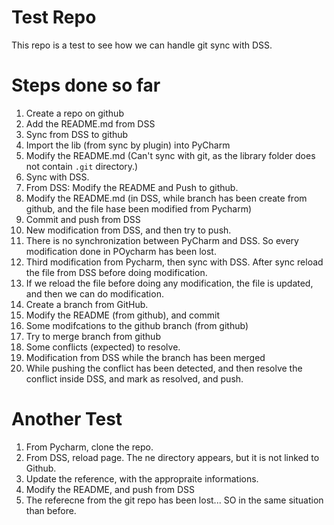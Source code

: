 # Test Repo
This repo is a test to see how we can handle git sync with DSS.

# Steps done so far

1. Create a repo on github
2. Add the README.md from DSS
3. Sync from DSS to github
4. Import the lib (from sync by plugin) into PyCharm
5. Modify the README.md  (Can't sync with git, as the library folder does not contain ``.git`` directory.)
6. Sync with DSS.
7. From DSS: Modify the README and Push to github.
8. Modify the README.md (in DSS, while branch has been create from github, and the file hase been modified from Pycharm)
9. Commit and push from DSS
10. New modification from DSS, and then try to push.
11. There is no synchronization between PyCharm and DSS. So every modification done in POycharm has been lost.
12. Third modification from Pycharm, then sync with DSS. After sync reload the file from DSS before doing modification.
13. If we reload the file before doing any modification, the file is updated, and then we can do modification.
8. Create a branch from GitHub.
9. Modify the README (from github), and commit
10. Some modifcations to the github branch (from github)
11. Try to merge branch from github
12. Some conflicts (expected) to resolve.
14. Modification from DSS while the branch has been merged
15. While pushing the conflict has been detected, and then resolve the conflict inside DSS, and mark as resolved, and push.

# Another Test
1. From Pycharm, clone the repo.
2. From DSS, reload page. The ne directory appears, but it is not linked to Github.
3. Update the reference, with the appropraite informations.
4. Modify the README, and push from DSS
5. The referecne from the git repo has been lost... SO in the same situation than before.
